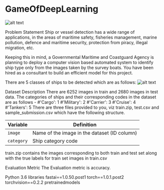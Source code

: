 # GameOfDeepLearning
![alt text](https://datahack.analyticsvidhya.com/media/__sized__/contest_cover/god_2-thumbnail-1200x1200-90.jpg)

Problem Statement
Ship or vessel detection has a wide range of applications, in the areas of maritime safety,  fisheries management, marine pollution, defence and maritime security, protection from piracy, illegal migration, etc.

Keeping this in mind, a Governmental Maritime and Coastguard Agency is planning to deploy a computer vision based automated system to identify ship type only from the images taken by the survey boats. You have been hired as a consultant to build an efficient model for this project.

There are 5 classes of ships to be detected which are as follows:
![alt text](https://s3-ap-south-1.amazonaws.com/av-blog-media/wp-content/uploads/2019/05/Screenshot-2019-05-23-at-2.54.19-PM.png)

Dataset Description
There are 6252 images in train and 2680 images in test data. The categories of ships and their corresponding codes in the dataset are as follows -
#'Cargo': 1 
#'Military': 2 
#'Carrier': 3 
#'Cruise': 4 
#'Tankers': 5
There are three files provided to you, viz train.zip, test.csv and sample_submission.csv which have the following structure.

| Variable | Definition |
| --- | --- |
| `image` |Name of the image in the dataset (ID column) |
| `category` | Ship category code|

train.zip contains the images corresponding to both train and test set along with the true labels for train set images in train.csv
 
Evaluation Metric
The Evaluation metric is accuracy.

Python 3.6 libraries
fastai==1.0.50.post1
torch==1.0.1.post2
torchvision==0.2.2
pretrainedmodels

